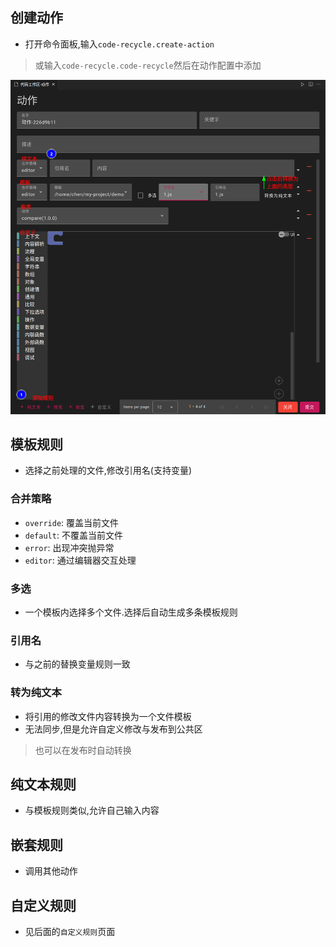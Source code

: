 ## 创建动作
- 打开命令面板,输入`code-recycle.create-action`
> 或输入`code-recycle.code-recycle`然后在动作配置中添加

![创建动作](../image/创建动作.png)

## 模板规则
- 选择之前处理的文件,修改引用名(支持变量)

### 合并策略
- `override`: 覆盖当前文件
- `default`: 不覆盖当前文件
- `error`: 出现冲突抛异常
- `editor`: 通过编辑器交互处理

### 多选
- 一个模板内选择多个文件.选择后自动生成多条模板规则

### 引用名
- 与之前的替换变量规则一致

### 转为纯文本
- 将引用的修改文件内容转换为一个文件模板
- 无法同步,但是允许自定义修改与发布到公共区
> 也可以在发布时自动转换

## 纯文本规则
- 与模板规则类似,允许自己输入内容

## 嵌套规则
- 调用其他动作

## 自定义规则
- 见后面的`自定义规则`页面